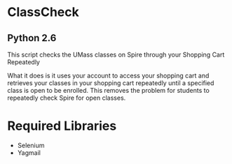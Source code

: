 # ClassCheck 
## Python 2.6
This script checks the UMass classes on Spire through your Shopping Cart Repeatedly

What it does is it uses your account to access your shopping cart and retrieves your classes in your
shopping cart repeatedly until a specified class is open to be enrolled.
This removes the problem for students to repeatedly check Spire for open classes.

# Required Libraries
* Selenium
* Yagmail
